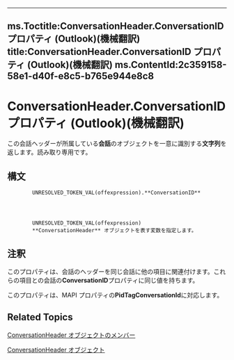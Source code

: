 

---
ms.Toctitle:ConversationHeader.ConversationID プロパティ (Outlook)(機械翻訳)
title:ConversationHeader.ConversationID プロパティ (Outlook)(機械翻訳)
ms.ContentId:2c359158-58e1-d40f-e8c5-b765e944e8c8
---
# ConversationHeader.ConversationID プロパティ (Outlook)(機械翻訳)




この会話ヘッダーが所属している**会話**のオブジェクトを一意に識別する**文字列**を返します。読み取り専用です。

## 構文

            UNRESOLVED_TOKEN_VAL(offexpression).**ConversationID**




            UNRESOLVED_TOKEN_VAL(offexpression)
            **ConversationHeader** オブジェクトを表す変数を指定します。



## 注釈
このプロパティは、会話のヘッダーを同じ会話に他の項目に関連付けます。これらの項目との会話の**ConversationID**プロパティに同じ値を持ちます。



このプロパティは、MAPI プロパティの**PidTagConversationId**に対応します。



## Related Topics

[ConversationHeader オブジェクトのメンバー](c67a23e5-81aa-98dd-493f-f05d169d9fb8.md)

[ConversationHeader オブジェクト](5142d5f7-55c1-4d9d-3a11-d25c8763fcb7.md)




